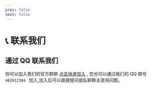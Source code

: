 ```yaml
---
prev: false
next: false
---
```

# 📞 联系我们

## 通过 QQ 联系我们

你可以加入我们的官方群聊 [点击快速加入](http://qm.qq.com/cgi-bin/qm/qr?_wv=1027&k=QGi0mRDaSwMqpyeqr5HKldw724Pw94hP&authKey=ZqMqMOHRPvznBOUR08ugfTvYSt5czdZHIvBwIRg7136nGZXqGEV%2FUaM0Vs0jk3lJ&noverify=0&group_code=462612384) , 您也可以通过我们的 QQ 群号 `462612384 ` 加入,加入后可以直接提问或私聊群主咨询问题。